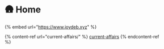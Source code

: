 # 🛖 Home

{% embed url="https://www.joydeb.xyz" %}

{% content-ref url="current-affairs/" %}
[current-affairs](current-affairs/)
{% endcontent-ref %}
